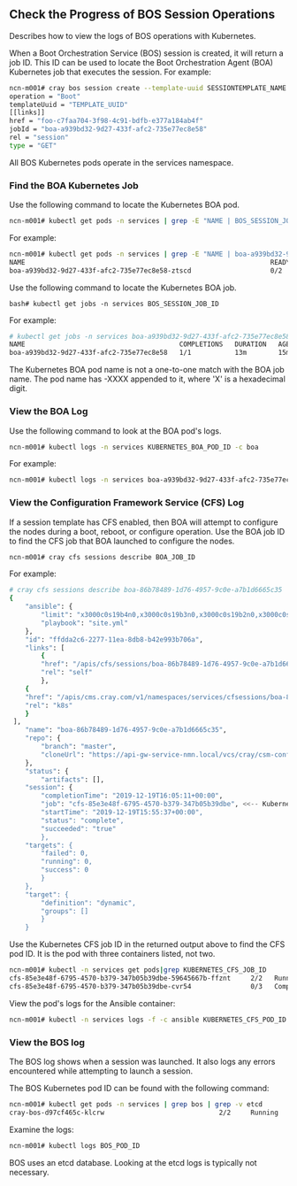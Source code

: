 ## Check the Progress of BOS Session Operations

Describes how to view the logs of BOS operations with Kubernetes.

When a Boot Orchestration Service \(BOS\) session is created, it will return a job ID. This ID can be used to locate the Boot Orchestration Agent \(BOA\) Kubernetes job that executes the session. For example:

```bash
ncn-m001# cray bos session create --template-uuid SESSIONTEMPLATE_NAME --operation Boot
operation = "Boot"
templateUuid = "TEMPLATE_UUID"
[[links]]
href = "foo-c7faa704-3f98-4c91-bdfb-e377a184ab4f"
jobId = "boa-a939bd32-9d27-433f-afc2-735e77ec8e58"
rel = "session"
type = "GET"
```

All BOS Kubernetes pods operate in the services namespace.


### Find the BOA Kubernetes Job

Use the following command to locate the Kubernetes BOA pod.

```bash
ncn-m001# kubectl get pods -n services | grep -E "NAME | BOS_SESSION_JOB_ID"
```

For example:

```bash
ncn-m001# kubectl get pods -n services | grep -E "NAME | boa-a939bd32-9d27-433f-afc2-735e77ec8e58"
NAME                                                              READY   STATUS      RESTARTS   AGE
boa-a939bd32-9d27-433f-afc2-735e77ec8e58-ztscd                    0/2     Completed   0          16m
```

Use the following command to locate the Kubernetes BOA job.

```screen
bash# kubectl get jobs -n services BOS_SESSION_JOB_ID
```

For example:

```bash
# kubectl get jobs -n services boa-a939bd32-9d27-433f-afc2-735e77ec8e58
NAME                                       COMPLETIONS   DURATION   AGE
boa-a939bd32-9d27-433f-afc2-735e77ec8e58   1/1           13m        15m
```

The Kubernetes BOA pod name is not a one-to-one match with the BOA job name. The pod name has -XXXX appended to it, where 'X' is a hexadecimal digit.


### View the BOA Log

Use the following command to look at the BOA pod's logs.

```bash
ncn-m001# kubectl logs -n services KUBERNETES_BOA_POD_ID -c boa
```

For example:

```bash
ncn-m001# kubectl logs -n services boa-a939bd32-9d27-433f-afc2-735e77ec8e58 -c boa
```


### View the Configuration Framework Service \(CFS\) Log

If a session template has CFS enabled, then BOA will attempt to configure the nodes during a boot, reboot, or configure operation. Use the BOA job ID to find the CFS job that BOA launched to configure the nodes.

```bash
ncn-m001# cray cfs sessions describe BOA_JOB_ID
```

For example:

```bash
# cray cfs sessions describe boa-86b78489-1d76-4957-9c0e-a7b1d6665c35
{
    "ansible": {
        "limit": "x3000c0s19b4n0,x3000c0s19b3n0,x3000c0s19b2n0,x3000c0s19b1n0",
        "playbook": "site.yml"
    },
    "id": "ffdda2c6-2277-11ea-8db8-b42e993b706a",
    "links": [
        {
        "href": "/apis/cfs/sessions/boa-86b78489-1d76-4957-9c0e-a7b1d6665c35",
        "rel": "self"
        },
    {
    "href": "/apis/cms.cray.com/v1/namespaces/services/cfsessions/boa-86b78489-1d76-4957-9c0e-a7b1d6665c35",
    "rel": "k8s"
    }
 ],
    "name": "boa-86b78489-1d76-4957-9c0e-a7b1d6665c35",
    "repo": {
        "branch": "master",
        "cloneUrl": "https://api-gw-service-nmn.local/vcs/cray/csm-config-management.git"
    },
    "status": {
        "artifacts": [],
    "session": {
        "completionTime": "2019-12-19T16:05:11+00:00",
        "job": "cfs-85e3e48f-6795-4570-b379-347b05b39dbe", <<-- Kubernetes CFS job ID 
        "startTime": "2019-12-19T15:55:37+00:00",
        "status": "complete",
        "succeeded": "true"        
        },
    "targets": {
        "failed": 0,
        "running": 0,
        "success": 0
        }
    },
    "target": {
        "definition": "dynamic",
        "groups": []
        }
    }
```

Use the Kubernetes CFS job ID in the returned output above to find the CFS pod ID. It is the pod with three containers listed, not two.

```bash
ncn-m001# kubectl -n services get pods|grep KUBERNETES_CFS_JOB_ID
cfs-85e3e48f-6795-4570-b379-347b05b39dbe-59645667b-ffznt     2/2   Running     0   3h57m
cfs-85e3e48f-6795-4570-b379-347b05b39dbe-cvr54               0/3   Completed   0   3h57m
```

View the pod's logs for the Ansible container:

```bash
ncn-m001# kubectl -n services logs -f -c ansible KUBERNETES_CFS_POD_ID
```


### View the BOS log

The BOS log shows when a session was launched. It also logs any errors encountered while attempting to launch a session.

The BOS Kubernetes pod ID can be found with the following command:

```bash
ncn-m001# kubectl get pods -n services | grep bos | grep -v etcd
cray-bos-d97cf465c-klcrw                             2/2     Running     0          90s
```

Examine the logs:

```bash
ncn-m001# kubectl logs BOS_POD_ID
```

BOS uses an etcd database. Looking at the etcd logs is typically not necessary.

